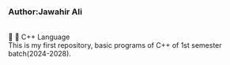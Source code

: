 <h3>Author:Jawahir Ali</h3><br>
📌 📌 C++ Language 
<br>
This is my first repository, basic programs of C++ of 1st semester batch(2024-2028).  
